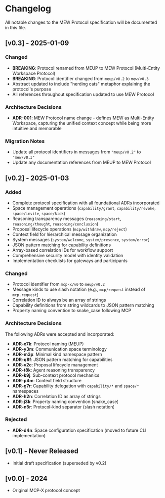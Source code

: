 # Changelog

All notable changes to the MEW Protocol specification will be documented in this file.

## [v0.3] - 2025-01-09

### Changed
- **BREAKING**: Protocol renamed from MEUP to MEW Protocol (Multi-Entity Workspace Protocol)
- **BREAKING**: Protocol identifier changed from `meup/v0.2` to `mew/v0.3`
- Abstract updated to include "herding cats" metaphor explaining the protocol's purpose
- All references throughout specification updated to use MEW Protocol

### Architecture Decisions
- **ADR-001**: MEW Protocol name change - defines MEW as Multi-Entity Workspace, capturing the unified context concept while being more intuitive and memorable

### Migration Notes
- Update all protocol identifiers in messages from `"meup/v0.2"` to `"mew/v0.3"`
- Update any documentation references from MEUP to MEW Protocol

## [v0.2] - 2025-01-03

### Added
- Complete protocol specification with all foundational ADRs incorporated
- Space management operations (`capability/grant`, `capability/revoke`, `space/invite`, `space/kick`)
- Reasoning transparency messages (`reasoning/start`, `reasoning/thought`, `reasoning/conclusion`)
- Proposal lifecycle operations (`mcp/withdraw`, `mcp/reject`)
- Context field for hierarchical message organization
- System messages (`system/welcome`, `system/presence`, `system/error`)
- JSON pattern matching for capability definitions
- Array-based correlation IDs for workflow support
- Comprehensive security model with identity validation
- Implementation checklists for gateways and participants

### Changed
- Protocol identifier from `mcp-x/v0` to `meup/v0.2`
- Message kinds to use slash notation (e.g., `mcp/request` instead of `mcp.request`)
- Correlation ID to always be an array of strings
- Capability definitions from string wildcards to JSON pattern matching
- Property naming convention to snake_case following MCP

### Architecture Decisions
The following ADRs were accepted and incorporated:
- **ADR-x7k**: Protocol naming (MEUP)
- **ADR-y3m**: Communication space terminology
- **ADR-m3p**: Minimal kind namespace pattern
- **ADR-q8f**: JSON pattern matching for capabilities
- **ADR-v2c**: Proposal lifecycle management
- **ADR-t8k**: Agent reasoning transparency
- **ADR-k9j**: Sub-context protocol mechanics
- **ADR-p4m**: Context field structure
- **ADR-g7r**: Capability delegation with `capability/*` and `space/*` namespaces
- **ADR-h2n**: Correlation ID as array of strings
- **ADR-j3k**: Property naming convention (snake_case)
- **ADR-n5r**: Protocol-kind separator (slash notation)

### Rejected
- **ADR-d4n**: Space configuration specification (moved to future CLI implementation)

## [v0.1] - Never Released
- Initial draft specification (superseded by v0.2)

## [v0.0] - 2024
- Original MCP-X protocol concept